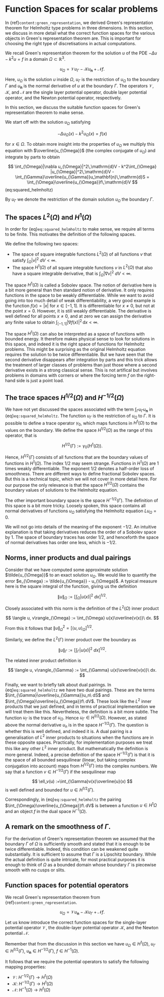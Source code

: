 # Function Spaces for scalar problems

In {ref}`content:green_representation`, we derived Green's representation
theorem for Helmholtz type problems in three dimensions. In this section, we
discuss in more detail what the correct function spaces for the various objects
in Green's representation theorem are. This is important for choosing the right
type of discretisations in actual computations.

We recall Green's representation theorem for the solution $u$ of the PDE $-\Delta u-k^2u=f$ in a domain $\Omega\subset\mathbb{R}^3$.

$$
u_{\Omega} = \mathcal{V}u_{\Gamma} - \mathcal{K}u_\mathbf{n} +\mathcal{N}f.
$$

Here, $u_{\Omega}$ is the solution $u$ inside $\Omega$, $u_{\Gamma}$ is the
restriction of $u_{\Omega}$ to the boundary $\Gamma$ and $u_\mathbf{n}$ is the
normal derivative of $u$ at the boundary $\Gamma$. The operators $\mathcal{V}$,
$\mathcal{K}$, and $\mathcal{N}$ are the single layer potential operator,
double layer potential operator, and the Newton potential operator,
respectively.

In this section, we discuss the suitable function spaces for Green's representation theorem to make sense.

We start off with the solution $u_{\Omega}$ satisfying

$$
-\Delta u_{\Omega}(x) - k^2u_{\Omega}(x) = f(x)
$$ 

for $x\in\Omega$. To obtain more insight into the properties of $u_{\Omega}$ we multiply this equation with $\overline{u_{\Omega}}$ (the complex conjugate of $u_{\Omega}$) and integrate by parts to obtain

$$
\int_{\Omega}|\nabla u_{\Omega}|^2\,\mathrm{d}V - k^2\int_{\Omega} |u_{\Omega}|^2\,\mathrm{d}V - \int_{\Gamma}\overline{u_{\Gamma}}u_\mathbf{n}\,\mathrm{d}S = \int_{\Omega}\overline{u_{\Omega}}f\,\mathrm{d}V
$$ (eq:squared_helmholtz)

By $u_{\Gamma}$ we denote the restriction of the domain solution $u_{\Omega}$ the boundary $\Gamma$.

## The spaces $L^2(\Omega)$ and $H^1(\Omega)$

In order for {eq}`eq:squared_helmholtz` to make sense, we require all terms to be finite. This motivates the definition of the following spaces.

We define the following two spaces:

* The space of square integrable functions $L^2(\Omega)$ of all functions $v$ that satisfy $\int_{\Omega}|v|^2\ dV < \infty$.
* The space $H^1(\Omega)$ of all square integrable functions $v$ in $L^2(\Omega)$ that also have a square integrable derivative, that is $\int_{\Omega}|\nabla v|^2\ dV < \infty$.

The space $H^1(\Omega)$ is called a Sobolev space. The notion of derivative
here is a bit more general than then standard notion of derivative. It only
requires functions in the space to be weakly differentiable. While we want to
avoid going into too much detail of weak differentiability, a very good example
is the function $f(x) = |x|$ for $x\in [-1, 1]$. It is differentiable for
$x\neq 0$, but not at the point $x=0$. However, it is still weakly
differentiable. The derivative is well defined for all points $x\neq 0$, and at
zero we can assign the derivative any finite value to obtain $\int_{[-1, 1]}
|\nabla f(x)|^2\,\mathrm{d}x < \infty$. 

The space $H^1(\Omega)$ can also be interpreted as a space of functions with
bounded energy. It therefore makes physical sense to look for solutions in this
space, and indeed it is the right space of functions for Helmholtz problems.
This might be surprising as the original Helmholtz equation requires the
solution to be twice differentiable. But we have seen that the second
derivative disappears after integration by parts and this trick allows the
treatment of larger classes of problems than just those where a second
derivative exists in a strong classical sense. This is not artifical but
involves problems in domains with corners or where the forcing term $f$ on the
right-hand side is just a point load.

## The trace spaces $H^{1/2}(\Omega)$ and $H^{-1/2}(\Omega)$

We have not yet discussed the spaces associated with the term $\int_{\Gamma}u_{\Gamma}u_\mathbf{n}$ in {eq}`eq:squared_helmholtz`. The function $u_{\Gamma}$ is the restriction of $u_{\Omega}$ to $\Gamma$. It is possible to define a trace operator $\gamma_0$, which maps functions in $H^1(\Omega)$ to the values on the boundary. We define the space $H^{1/2}(\Omega)$ as the range of this operator, that is

$$
H^{1/2}(\Gamma) := \gamma_0(H^{1}(\Omega)).
$$

Hence, $H^{1/2}(\Gamma)$ consists of all functions that are the boundary values
of functions in $H^1(\Omega)$. The index $1/2$ may seem strange. Functions in
$H^1(\Omega)$ are 1 times weakly differentiable. The exponent $1/2$ denotes a
half-order loss of smoothness. There are different ways to define fractional
Sobolev spaces. But this is a technical topic, which we will not cover in more
detail here. For our purpose the only relevance is that the space
$H^{1/2}(\Omega)$ contains the boundary values of solutions to the Helmholtz
equation.

The other important boundary space is the space $H^{-1/2}(\Gamma)$. The
definition of this space is a bit more tricky. Loosely spoken, this space
contains all normal derivatives of functions $u_{\Omega}$ satisfying the
Helmholtz equation $Lu_{\Omega} = 0$.

We will not go into details of the meaning of the exponent $-1/2$. An intuitive
explanation is that taking derivatives reduces the order of a Sobolev space by
$1$. The space of boundary traces has order $1/2$, and henceforth the space of
normal derivatives has order one less, which is $-1/2$.


## Norms, inner products and dual pairings

Consider that we have computed some approximate solution $\tilde{u_{\Omega}}$
to an exact solution $u_{\Omega}$. We would like to quantify the error
$e_{\Omega} := \tilde{u_{\Omega}} - u_{\Omega}$. A typical measure here is the
square integral of the function, giving us the definition

$$
\|u\|_{\Omega} := \left[\int_{\Omega}|u(x)|^2\ dx\right]^{1/2}.
$$

Closely associated with this norm is the definition of the $L^2(\Omega)$ inner product

$$
\langle u, v\rangle_{\Omega} := \int_{\Omega} u(x)\overline{v(x)}\ dx.
$$

From this it follows that $\|u\|_{\Omega}^2 = \left[\langle u, u \rangle_{\Omega}\right]^{1/2}$.

Similarly, we define the $L^2(\Gamma)$ inner product over the boundary as

$$
\|u\|_{\Gamma} := \left[\int_{\Gamma}|u(x)|^2\ dx\right]^{1/2}.
$$

The related inner product definition is

$$
\langle u, v\rangle_{\Gamma} := \int_{\Gamma} u(x)\overline{v(x)}\ dx.
$$

Finally, we want to briefly talk about dual pairings. In
{eq}`eq:squared_helmholtz` we have two dual pairings. These are the terms
$\int_{\Gamma}\overline{u_{\Gamma}}u_n\ dS$ and
$\int_{\Omega}\overline{u_{\Omega}}f\ dV$. These look like the $L^2$ inner
products that we just defined, and in terms of practical implementation we will
treat them like this. Nevertheless, the definition is a bit more subtle. The
function $u_{\Gamma}$ is the trace of $u_{\Omega}$. Hence $u_{\Gamma}\in
H^{1/2}(\Omega)$. However, as stated above the normal derivative $u_n$ is in
the space $H^{-1/2}(\Gamma)$. The question is whether this is well defined, and
indeed it is. A dual pairing is a generalisation of $L^2$ inner products to
situations when the functions are in these opposite spaces. Practically, for
implementation purposes we treat this like any other $L^2$ inner product. But
mathematically the definition is more general. Indeed, a precise definition of
the space $H^{-1/2}(\Gamma)$ is that it is the space of all bounded
sesquilinear (linear, but taking complex conjugation into account) maps from
$H^{1/2}(\Gamma)$ into the complex numbers. We say that a function $v\in
H^{-1/2}(\Gamma)$ if the sesquilinear map

$$
\ell_v(u) :=\int_{\Gamma}v(x)\overline{u}(x)
$$
is well defined and bounded for $u\in H^{1/2}(\Gamma)$.

Correspondingly, in {eq}`eq:squared_helmholtz` the pairing $\int_{\Omega}\overline{u_{\Omega}}f\ dV$ is between a function $u\in H^1{\Omega}$ and an object $f$ in the dual space $H^{-1}(\Omega)$.

## A remark on the smoothness of $\Gamma$.

For the derivation of Green's representation theorem we assumed that the
boundary $\Gamma$ of $\Omega$ is sufficiently smooth and stated that it is
enough to be twice differentiable. Indeed, this condition can be weakened quite
substantially. It is sufficient to assume that $\Gamma$ is a Lipschitz
boundary. While the actual definition is quite intricate, for most practical
purposes it is enough to think of $\Omega$ as a bounded domain whose boundary
$\Gamma$ is piecewise smooth with no cusps or slits.

## Function spaces for potential operators

We recall Green's representation theorem from {ref}`content:green_representation`.

$$
u_{\Omega} = \mathcal{V}u_{\mathbf{n}} - \mathcal{K}u_\Gamma +\mathcal{N}f.
$$

Let us know introduce the correct function spaces for the single-layer potential operator $\mathcal{V}$, the double-layer potential operator $\mathcal{K}$, and the Newton potential $\mathcal{N}$.

Remember that from the discussion in this section we have $u_{\Omega}\in H^1(\Omega)$, $u_{\Gamma}\in H^{1/2}(\Gamma)$, $u_\mathbf{n}\in H^{-1/2}(\Gamma)$, $f\in H^{-1}(\Omega)$.

It follows that we require the potential operators to satisfy the following mapping properties:

* $\mathcal{V}:\ H^{-1/2}(\Gamma)\rightarrow H^{1}(\Omega)$
* $\mathcal{K}:\ H^{-1/2}(\Gamma)\rightarrow H^{1}(\Omega)$
* $\mathcal{N}:\ H^{-1}(\Omega)\rightarrow H^{1}(\Omega)$


